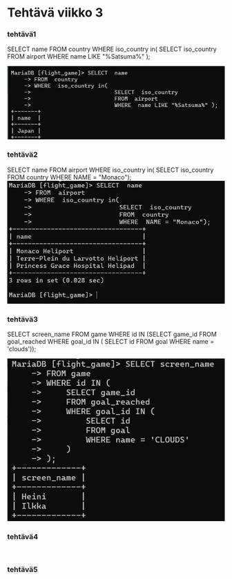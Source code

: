 # Tehtävä viikko 3

### tehtävä1
SELECT  name
FROM  country
WHERE  iso_country in(
                        SELECT  iso_country
                        FROM  airport
                        WHERE  name LIKE "%Satsuma%"
                        );

![](kuva1.png)
### tehtävä2
SELECT  name
FROM  airport
WHERE  iso_country in(
                      SELECT  iso_country
                      FROM  country
                      WHERE  NAME = "Monaco");
![](kuva2.png)
### tehtävä3
SELECT screen_name
FROM game
WHERE id IN (SELECT game_id
FROM goal_reached
WHERE goal_id IN (
SELECT id 
FROM goal
WHERE name = 'clouds'));

![](kuva3.png)
### tehtävä4
![]()
### tehtävä5
![]()